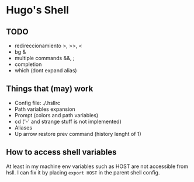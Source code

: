# Hugo's Shell

## TODO

- redireccionamiento >, >>, <
- bg &
- multiple commands &&, ;
- completion
- which (dont expand alias)

## Things that (may) work

- Config file: ./.hsllrc
- Path variables expansion
- Prompt (colors and path variables)
- cd ('-' and strange stuff is not implemented)
- Aliases
- Up arrow restore prev command (history lenght of 1)

## How to access shell variables

At least in my machine env variables such as HOST
are not accessible from hsll. I can fix it by
placing `export HOST` in the parent shell config.
